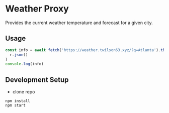 # Weather Proxy

Provides the current weather temperature and forecast for a given city.

## Usage

```js
const info = await fetch('https://weather.twilson63.xyz/?q=Atlanta').then(r =>
  r.json()
)
console.log(info)
```

## Development Setup

- clone repo

```
npm install
npm start
```
